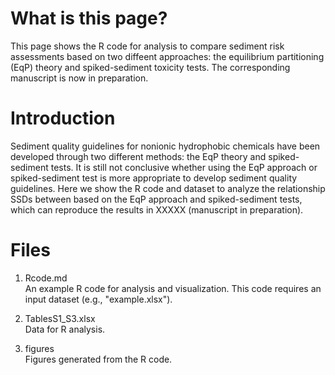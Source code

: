 # What is this page?
This page shows the R code for analysis to compare sediment risk assessments based on two diffeent approaches: the equilibrium partitioning (EqP) theory and spiked-sediment toxicity tests. The corresponding manuscript is now in preparation.
  
   
# Introduction  
Sediment quality guidelines for nonionic hydrophobic chemicals have been developed through two different methods: the EqP theory and spiked-sediment tests. It is still not conclusive whether using the EqP approach or spiked-sediment test is more appropriate to develop sediment quality guidelines. 
Here we show the R code and dataset to analyze the relationship SSDs between based on the EqP approach and spiked-sediment tests, which can reproduce the results in XXXXX (manuscript in preparation).  
  
   

# Files
1. Rcode.md  
An example R code for analysis and visualization. This code requires an input dataset (e.g., "example.xlsx").  
     
2. TablesS1_S3.xlsx  
Data for R analysis.  
  
3. figures  
Figures generated from the R code.  
